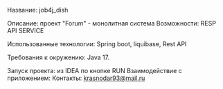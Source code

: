Название: job4j_dish

Описание:
проект "Forum" - монолитная система
Возможности:
RESP API SERVICE

Использованные технологии: Spring boot, liquibase, Rest API

Требования к окружению: Java 17.

Запуск проекта: из IDEA по кнопке RUN
Взаимодействие с приложением:
Контакты: krasnodar93@mail.ru